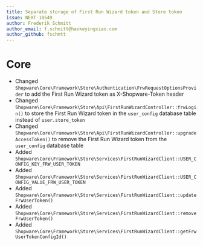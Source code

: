```yaml
---
title: Separate storage of First Run Wizard token and Store token
issue: NEXT-18549
author: Frederik Schmitt
author_email: f.schmitt@haokeyingxiao.com 
author_github: fschmtt
---
```

# Core
* Changed `Shopware\Core\Framework\Store\Authentication\FrwRequestOptionsProvider` to add the First Run Wizard token as X-Shopware-Token header
* Changed `Shopware\Core\Framework\Store\Api\FirstRunWizardController::frwLogin()` to store the First Run Wizard token in the `user_config` database table instead of `user.store_token`
* Changed `Shopware\Core\Framework\Store\Api\FirstRunWizardController::upgradeAccessToken()` to remove the First Run Wizard token from the `user_config` database table
* Added `Shopware\Core\Framework\Store\Services\FirstRunWizardClient::USER_CONFIG_KEY_FRW_USER_TOKEN`
* Added `Shopware\Core\Framework\Store\Services\FirstRunWizardClient::USER_CONFIG_VALUE_FRW_USER_TOKEN`
* Added `Shopware\Core\Framework\Store\Services\FirstRunWizardClient::updateFrwUserToken()`
* Added `Shopware\Core\Framework\Store\Services\FirstRunWizardClient::removeFrwUserToken()`
* Added `Shopware\Core\Framework\Store\Services\FirstRunWizardClient::getFrwUserTokenConfigId()`
